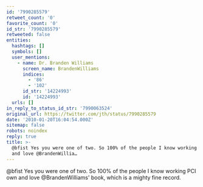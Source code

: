 ```yaml
---
id: '7990285579'
retweet_count: '0'
favorite_count: '0'
id_str: '7990285579'
retweeted: false
entities:
  hashtags: []
  symbols: []
  user_mentions:
    - name: Dr. Branden Williams
      screen_name: BrandenWilliams
      indices:
        - '86'
        - '102'
      id_str: '14224993'
      id: '14224993'
  urls: []
in_reply_to_status_id_str: '7990063524'
original_url: https://twitter.com/jth/status/7990285579
date: '2010-01-20T16:04:54.000Z'
sitemap: false
robots: noindex
reply: true
title: >-
  @bfist Yes you were one of two. So 100% of the people I know working PCI own
  and love @BrandenWillia…
---
```


@bfist Yes you were one of two. So 100% of the people I know working PCI own and love @BrandenWilliams' book, which is a mighty fine record.